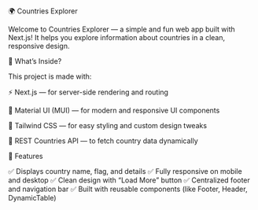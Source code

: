 🌍 Countries Explorer

Welcome to Countries Explorer — a simple and fun web app built with Next.js!
It helps you explore information about countries in a clean, responsive design.

🚀 What’s Inside?

This project is made with:

⚡ Next.js — for server-side rendering and routing

💅 Material UI (MUI) — for modern and responsive UI components

🎨 Tailwind CSS — for easy styling and custom design tweaks

🧠 REST Countries API — to fetch country data dynamically

🧩 Features

✅ Displays country name, flag, and details
✅ Fully responsive on mobile and desktop
✅ Clean design with “Load More” button
✅ Centralized footer and navigation bar
✅ Built with reusable components (like Footer, Header, DynamicTable)
